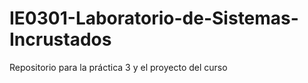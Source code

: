 # IE0301-Laboratorio-de-Sistemas-Incrustados
Repositorio para la práctica 3 y el proyecto del curso
